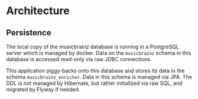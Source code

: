 # Architecture

## Persistence

The local copy of the musicbrainz database is running in a PostgreSQL server which is managed by docker. Data on
the `musicbrainz` schema in this database is accessed read-only via raw JDBC connections.

This application piggy-backs onto this database and stores its data in the schema `musicbrainz_enricher`. Data in this
schema is managed via JPA. The DDL is not managed by Hibernate, but rather initialized via raw SQL, and migrated by
Flyway if needed.
